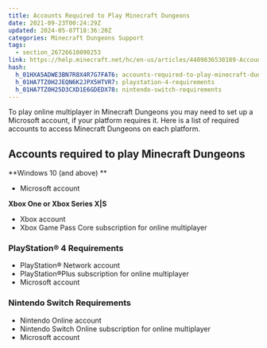 ```yaml
---
title: Accounts Required to Play Minecraft Dungeons
date: 2021-09-23T00:24:29Z
updated: 2024-05-07T18:36:20Z
categories: Minecraft Dungeons Support
tags:
  - section_26726610890253
link: https://help.minecraft.net/hc/en-us/articles/4409836530189-Accounts-Required-to-Play-Minecraft-Dungeons
hash:
  h_01HXA5ADWE3BN7R8X4R7G7FAT6: accounts-required-to-play-minecraft-dungeons
  h_01HA7TZ0H2JEQN6K2JPX5HTVR7: playstation-4-requirements
  h_01HA7TZ0H25D3CXD1E6GDEDX78: nintendo-switch-requirements
---
```


To play online multiplayer in Minecraft Dungeons you may need to set up a Microsoft account, if your platform requires it. Here is a list of required accounts to access Minecraft Dungeons on each platform.

## Accounts required to play Minecraft Dungeons

**Windows 10 (and above) **

- Microsoft account

**Xbox One or Xbox Series X\|S**

- Xbox account
- Xbox Game Pass Core subscription for online multiplayer

### PlayStation® 4 Requirements 

- PlayStation® Network account
- PlayStation®Plus subscription for online multiplayer
- Microsoft account

### Nintendo Switch Requirements 

- Nintendo Online account
- Nintendo Switch Online subscription for online multiplayer
- Microsoft account
